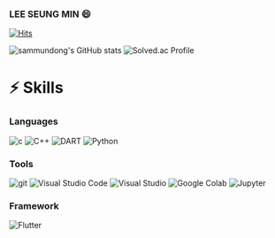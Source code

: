 ### LEE SEUNG MIN 😄

[![Hits](https://hits.seeyoufarm.com/api/count/incr/badge.svg?url=https%3A%2F%2Fgithub.com%2Fsammundong&count_bg=%230068FD&title_bg=%23FF0000&icon=&icon_color=%23E7E7E7&title=hits&edge_flat=false)](https://hits.seeyoufarm.com)

![sammundong's GitHub stats](https://github-readme-stats.vercel.app/api?username=sammundong&show_icons=true&theme=radical)
![Solved.ac Profile](http://mazassumnida.wtf/api/v2/generate_badge?boj=ls011031)


# ⚡ Skills
### Languages
![c](https://img.shields.io/badge/c-A8B9CC.svg?&style=for-the-badge&logo=c&logoColor=white)
![C++](https://img.shields.io/badge/c++-00599C.svg?&style=for-the-badge&logo=c++&logoColor=white)
![DART](https://img.shields.io/badge/Dart-0175C2.svg?&style=for-the-badge&logo=Dart&logoColor=white)
![Python](https://img.shields.io/badge/Python-3776AB.svg?&style=for-the-badge&logo=Python&logoColor=white)

### Tools

![git](https://img.shields.io/badge/Git-05032.svg?&style=for-the-badge&logo=Git&logoColor=white)
![Visual Studio Code](https://img.shields.io/badge/Visual%20Studio%20Code-007ACC.svg?&style=for-the-badge&logo=Visual%20Studio%20Code&logoColor=white)
![Visual Studio](https://img.shields.io/badge/Visual%20Studio-5C2D91.svg?&style=for-the-badge&logo=Visual%20Studio&logoColor=white)
![Google Colab](https://img.shields.io/badge/Google%20Colab-F9AB00.svg?&style=for-the-badge&logo=Google%20Colab&logoColor=white)
![Jupyter](https://img.shields.io/badge/Jupyter-F37626.svg?&style=for-the-badge&logo=Jupyter&logoColor=white)

### Framework
![Flutter](https://img.shields.io/badge/Flutter-02569B.svg?&style=for-the-badge&logo=Flutter&logoColor=white)

<!--
**sammundong/sammundong** is a ✨ _special_ ✨ repository because its `README.md` (this file) appears on your GitHub profile.

Here are some ideas to get you started:

- 🔭 I’m currently working on ...
- 🌱 I’m currently learning ...
- 👯 I’m looking to collaborate on ...
- 🤔 I’m looking for help with ...
- 💬 Ask me about ...
- 📫 How to reach me: ...
- 😄 Pronouns: ...
- ⚡ Fun fact: ...
-->
